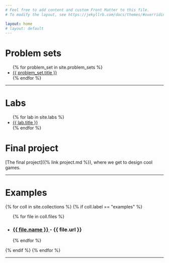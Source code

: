 ```yaml
---
# Feel free to add content and custom Front Matter to this file.
# To modify the layout, see https://jekyllrb.com/docs/themes/#overriding-theme-defaults

layout: home
# layout: default
---
```


<h1>Problem sets</h1>

<ul>
{% for problem_set in site.problem_sets %}
  <li>
    <a href="{{ problem_set.url }}">
      {{ problem_set.title }}
    </a>
  </li>
{% endfor %}
</ul>

<hr>

<h1>Labs</h1>

<ul>
{% for lab in site.labs %}
 <li>
  <a href="{{ lab.url }}">
    {{ lab.title }}
  </a>
 </li>
{% endfor %}
</ul>

<h1>Final project</h1>

[The final project]({% link project.md %}), where we get to design
cool games.

<hr>

<h1>Examples</h1>

{% for coll in site.collections %}
{% if coll.label == "examples" %}
<ul>
{% for file in coll.files %}
  <li><h3>
    <a href="{{ file.url }}">
      {{ file.name }}
    </a> - {{ file.url }}
  </h3></li>
{% endfor %}
</ul>
{% endif %}
{% endfor %}

<hr>

